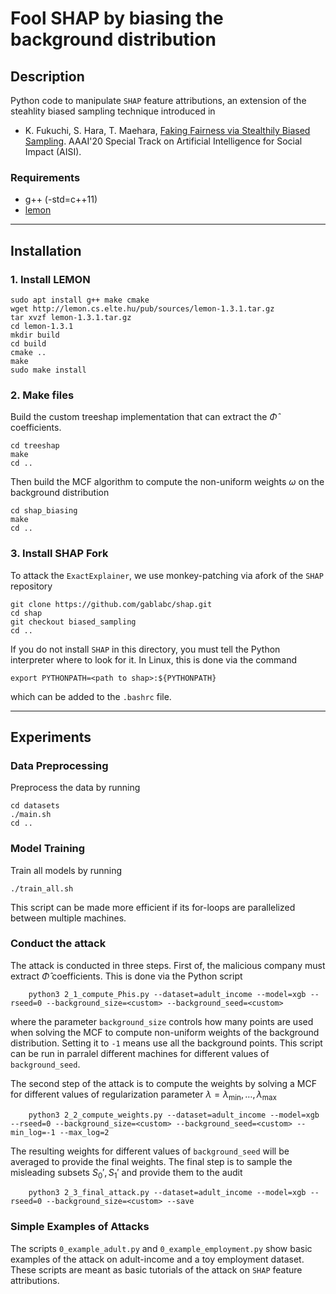 # Fool SHAP by biasing the background distribution
## Description

Python code to manipulate `SHAP` feature attributions, an extension of the steahlity biased sampling technique introduced in 
* K. Fukuchi, S. Hara, T. Maehara, [Faking Fairness via Stealthily Biased Sampling](https://arxiv.org/abs/1901.08291). AAAI'20 Special Track on Artificial Intelligence for Social Impact (AISI).

### Requirements ###
- g++ (-std=c++11)
- [lemon](https://lemon.cs.elte.hu/trac/lemon/)

-----------------
## Installation

### 1. Install LEMON ###

```
sudo apt install g++ make cmake 
wget http://lemon.cs.elte.hu/pub/sources/lemon-1.3.1.tar.gz
tar xvzf lemon-1.3.1.tar.gz
cd lemon-1.3.1
mkdir build
cd build
cmake ..
make
sudo make install
```

### 2. Make files ###
Build the custom treeshap implementation that can extract the $\hat{\Phi}$ coefficients.
```
cd treeshap
make
cd ..
```
Then build the MCF algorithm to compute the non-uniform weights $\omega$ on the
background distribution
```
cd shap_biasing
make
cd ..
```
### 3. Install SHAP Fork ###

To attack the `ExactExplainer`, we use monkey-patching via afork of the `SHAP` repository
```
git clone https://github.com/gablabc/shap.git
cd shap
git checkout biased_sampling
cd ..
```
If you do not install `SHAP` in this directory, you must tell the Python interpreter
where to look for it. In Linux, this is done via the command
```
export PYTHONPATH=<path to shap>:${PYTHONPATH}
```
which can be added to the `.bashrc` file.

-----------------
## Experiments

### Data Preprocessing
Preprocess the data by running
```
cd datasets
./main.sh
cd ..
```

### Model Training
Train all models by running
```
./train_all.sh
```
This script can be made more efficient if its for-loops are parallelized 
between multiple machines.

### Conduct the attack
The attack is conducted in three steps. First of, the malicious company must extract $\hat{\Phi}$ coefficients. This is done via the Python script
```
    python3 2_1_compute_Phis.py --dataset=adult_income --model=xgb --rseed=0 --background_size=<custom> --background_seed=<custom>
```
where the parameter ``background_size`` controls how many points are used when solving the MCF to compute non-uniform weights of
the background distribution. Setting it to `-1` means use all the background points. This script can be run in parralel different machines for different values of ``background_seed``.

The second step of the attack is to compute the weights by solving a MCF for different values of regularization parameter $\lambda=\lambda_\text{min},\ldots,\lambda_\text{max}$

```
    python3 2_2_compute_weights.py --dataset=adult_income --model=xgb --rseed=0 --background_size=<custom> --background_seed=<custom> --min_log=-1 --max_log=2
```
The resulting weights for different values of ``background_seed`` will be averaged to provide the final weights. The final step is to sample the misleading subsets $S_0',S_1'$ and provide them to the audit

```
    python3 2_3_final_attack.py --dataset=adult_income --model=xgb --rseed=0 --background_size=<custom> --save
```

### Simple Examples of Attacks

The scripts `0_example_adult.py` and `0_example_employment.py` show basic examples of the attack on adult-income
and a toy employment dataset. These scripts are meant as basic tutorials of the attack on `SHAP` feature
attributions.